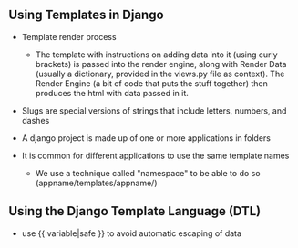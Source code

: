 ## Using Templates in Django  
- Template render process  
    - The template with instructions on adding data into it (using curly brackets) is passed into the render engine, along with Render Data (usually a dictionary, provided in the views.py file as context). The Render Engine (a bit of code that puts the stuff together) then produces the html with data passed in it.  
- Slugs are special versions of strings that include letters, numbers, and dashes  

- A django project is made up of one or more applications in folders  

- It is common for different applications to use the same template names  
    - We use a technique called "namespace" to be able to do so (appname/templates/appname/)  

## Using the Django Template Language (DTL)  
- use {{ variable|safe }} to avoid automatic escaping of data